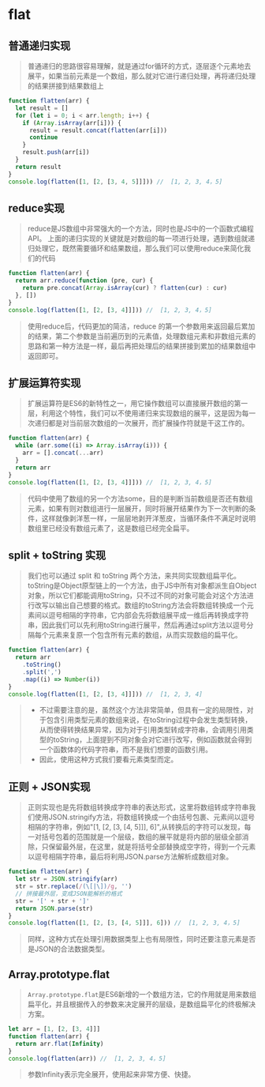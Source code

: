 # flat

## 普通递归实现

> 普通递归的思路很容易理解，就是通过for循环的方式，逐层逐个元素地去展平，如果当前元素是一个数组，那么就对它进行递归处理，再将递归处理的结果拼接到结果数组上

```js
function flatten(arr) {
  let result = []
  for (let i = 0; i < arr.length; i++) {
    if (Array.isArray(arr[i])) {
      result = result.concat(flatten(arr[i]))
      continue
    }
    result.push(arr[i])
  }
  return result
}
console.log(flatten([1, [2, [3, 4, 5]]])) //  [1, 2, 3, 4，5]
```

## reduce实现

> reduce是JS数组中非常强大的一个方法，同时也是JS中的一个函数式编程API。
> 上面的递归实现的关键就是对数组的每一项进行处理，遇到数组就递归处理它，既然需要循环和结果数组，那么我们可以使用reduce来简化我们的代码

```js
function flatten(arr) {
  return arr.reduce(function (pre, cur) {
    return pre.concat(Array.isArray(cur) ? flatten(cur) : cur)
  }, [])
}
console.log(flatten([1, [2, [3, 4]]])) //  [1, 2, 3, 4，5]
```

> 使用reduce后，代码更加的简洁，reduce 的第一个参数用来返回最后累加的结果，第二个参数是当前遍历到的元素值，处理数组元素和非数组元素的思路和第一种方法是一样，最后再把处理后的结果拼接到累加的结果数组中返回即可。

## 扩展运算符实现

> 扩展运算符是ES6的新特性之一，用它操作数组可以直接展开数组的第一层，利用这个特性，我们可以不使用递归来实现数组的展平，这是因为每一次递归都是对当前层次数组的一次展开，而扩展操作符就是干这工作的。

```js
function flatten(arr) {
  while (arr.some((i) => Array.isArray(i))) {
    arr = [].concat(...arr)
  }
  return arr
}
console.log(flatten([1, [2, [3, 4]]])) //  [1, 2, 3, 4，5]
```

> 代码中使用了数组的另一个方法some，目的是判断当前数组是否还有数组元素，如果有则对数组进行一层展开，同时将展开结果作为下一次判断的条件，这样就像剥洋葱一样，一层层地剥开洋葱皮，当循环条件不满足时说明数组里已经没有数组元素了，这是数组已经完全扁平。

## split + toString 实现

> 我们也可以通过 split 和 toString 两个方法，来共同实现数组扁平化。toString是Object原型链上的一个方法，由于JS中所有对象都派生自Object对象，所以它们都能调用toString，只不过不同的对象可能会对这个方法进行改写以输出自己想要的格式。数组的toString方法会将数组转换成一个元素间以逗号相隔的字符串，它内部会先将数组展平成一维后再转换成字符串，因此我们可以先利用toString进行展平，然后再通过split方法以逗号分隔每个元素来复原一个包含所有元素的数组，从而实现数组的扁平化。

```js
function flatten(arr) {
  return arr
    .toString()
    .split(',')
    .map((i) => Number(i))
}
console.log(flatten([1, [2, [3, 4]]])) //  [1, 2, 3, 4]
```

> - 不过需要注意的是，虽然这个方法非常简单，但具有一定的局限性，对于包含引用类型元素的数组来说，在toString过程中会发生类型转换，从而使得转换结果异常，因为对于引用类型转成字符串，会调用引用类型的toString，上面提到不同对象会对它进行改写，例如函数就会得到一个函数体的代码字符串，而不是我们想要的函数引用。
> - 因此，使用这种方式我们要看元素类型而定。

## 正则 + JSON实现

> 正则实现也是先将数组转换成字符串的表达形式，这里将数组转成字符串我们使用JSON.stringify方法，将数组转换成一个由括号包裹、元素间以逗号相隔的字符串，例如"[1, [2, [3, [4, 5]]], 6]",从转换后的字符可以发现，每一对括号包着的范围就是一个层级，数组的展平就是将内部的层级全部消除，只保留最外层，在这里，就是将括号全部替换成空字符，得到一个元素以逗号相隔字符串，最后将利用JSON.parse方法解析成数组对象。

```js
function flatten(arr) {
  let str = JSON.stringify(arr)
  str = str.replace(/(\[|\])/g, '')
  // 拼接最外层，变成JSON能解析的格式
  str = '[' + str + ']'
  return JSON.parse(str)
}
console.log(flatten([1, [2, [3, [4, 5]]], 6])) //  [1, 2, 3, 4，5]
```

> 同样，这种方式在处理引用数据类型上也有局限性，同时还要注意元素是否是JSON的合法数据类型。

## Array.prototype.flat

> `Array.prototype.flat`是ES6新增的一个数组方法，它的作用就是用来数组扁平化，并且根据传入的参数来决定展开的层级，是数组扁平化的终极解决方案。

```js
let arr = [1, [2, [3, 4]]]
function flatten(arr) {
  return arr.flat(Infinity)
}
console.log(flatten(arr)) //  [1, 2, 3, 4，5]
```

> 参数Infinity表示完全展开，使用起来非常方便、快捷。
